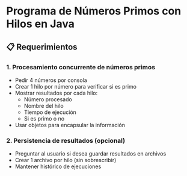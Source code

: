# Programa de Números Primos con Hilos en Java

## 📋 Requerimientos

### 1. Procesamiento concurrente de números primos
- Pedir 4 números por consola
- Crear 1 hilo por número para verificar si es primo
- Mostrar resultados por cada hilo:
  - Número procesado
  - Nombre del hilo
  - Tiempo de ejecución
  - Si es primo o no
- Usar objetos para encapsular la información

### 2. Persistencia de resultados (opcional)
- Preguntar al usuario si desea guardar resultados en archivos
- Crear 1 archivo por hilo (sin sobrescribir)
- Mantener histórico de ejecuciones
